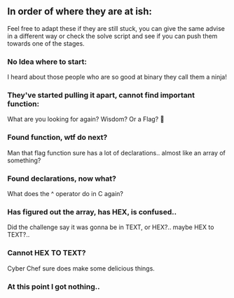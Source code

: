## In order of where they are at ish:
Feel free to adapt these if they are still stuck, you can give the same advise in a different way
or check the solve script and see if you can push them towards one of the stages.


### No Idea where to start:
I heard about those people who are so good at binary they call them a ninja!

### They've started pulling it apart, cannot find important function:
What are you looking for again? Wisdom? Or a Flag? :eyes:

### Found function, wtf do next?
Man that flag function sure has a lot of declarations.. almost like an array of something?

### Found declarations, now what?
What does the ^ operator do in C again?

### Has figured out the array, has HEX, is confused..
Did the challenge say it was gonna be in TEXT, or HEX?.. maybe HEX to TEXT?..

### Cannot HEX TO TEXT?
Cyber Chef sure does make some delicious things.

### At this point I got nothing..
